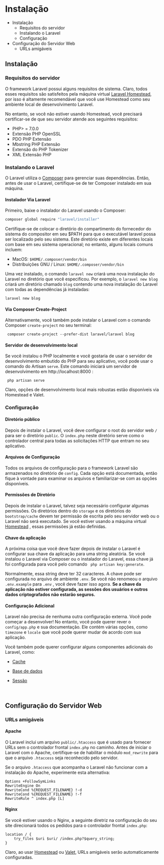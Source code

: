# Instalação


* Instalação
  + Requisitos do servidor
  + Instalando o Laravel
  + Configuração
* Configuração do Servidor Web
  + URLs amigáveis


## Instalação
### Requisitos do servidor
O framework Laravel possui alguns requisitos de sistema. Claro, todos esses requisitos são satisfeitos pela máquina virtual [Laravel Homestead](4.Homestead.md), por isso é altamente recomendável que você use Homestead como seu ambiente local de desenvolvimento Laravel.

No entanto, se você não estiver usando Homestead, você precisará certificar-se de que seu servidor atende aos seguintes requisitos:

* PHP> = 7.0.0
* Extensão PHP OpenSSL
* PDO PHP Extensão
* Mbstring PHP Extensão
* Extensão do PHP Tokenizer
* XML Extensão PHP

### Instalando o Laravel
O Laravel utiliza o [Composer](https://getcomposer.org/) para gerenciar suas dependências. Então, antes de usar o Laravel, certifique-se de ter Composer instalado em sua máquina.

#### Instalador Via Laravel
Primeiro, baixe o instalador do Laravel usando o Composer:

```sh 
composer global require "laravel/installer"
```

Certifique-se de colocar o diretório do compartimento do fornecedor do sistema do compositor em seu $PATH para que o executável laravel possa ser localizado pelo seu sistema. Este diretório existe em diferentes locais com base em seu sistema operacional; no entanto, alguns locais comuns incluem:

* MacOS: ``` $HOME/.composer/vendor/bin ```
* Distribuições GNU / Linux: ```$HOME/.composer/vendor/bin```

Uma vez instalado, o comando ```laravel new``` criará uma nova instalação do Laravel no diretório que você especificou. Por exemplo, o ```laravel new blog``` criará um diretório chamado ```blog``` contendo uma nova instalação do Laravel com todas as dependências já instaladas:

 ```
 laravel new blog
 ```
#### Via Composer Create-Project
Alternativamente, você também pode instalar o Laravel com o comando Composer  ```create-project``` no seu terminal:
```
 composer create-project --prefer-dist laravel/laravel blog 
```
#### Servidor de desenvolvimento local
Se você instalou o PHP localmente e você gostaria de usar o servidor de desenvolvimento embutido do PHP para seu aplicativo, você pode usar o comando do Artisan ```serve```. Este comando iniciará um servidor de desenvolvimento em http://localhost:8000 :
```
 php artisan serve 
```
Claro, opções de desenvolvimento local mais robustas estão disponíveis via Homestead e Valet.

### Configuração

#### Diretório público

Depois de instalar o Laravel, você deve configurar o root do servidor web `/` para ser o diretório `public`. O `index.php` neste diretório serve como o controlador central para todas as solicitações HTTP que entram no seu aplicativo.

#### Arquivos de Configuração

Todos os arquivos de configuração para o framework Laravel são armazenados no diretório de `config`. Cada opção está documentada, então fique à vontade para examinar os arquivos e familiarizar-se com as opções disponíveis.

#### Permissões de Diretório

Depois de instalar o Laravel, talvez seja necessário configurar algumas permissões. Os diretórios dentro do `storage` e os diretórios do `bootstrap/cache` devem ter permissão de escrita pelo seu servidor web ou o Laravel não será executado. Se você estiver usando a máquina virtual [Homestead](4.Homestead.md) , essas permissões já estão definidas.

#### Chave da aplicação

A próxima coisa que você deve fazer depois de instalar o Laravel é configurar sua chave da aplicação para uma string aleatória. Se você instalou o Laravel via Composer ou o instalador do Laravel, essa chave já foi configurada para você pelo comando ` php artisan key:generate`.

Normalmente, essa string deve ter 32 caracteres. A chave pode ser configurada no arquivo de ambiente `.env`. Se você não renomeou o arquivo `.env.example` para `.env` , você deve fazer isso agora. **Se a chave da aplicação não estiver configurada, as sessões dos usuários e outros dados criptografados não estarão seguros.**

#### Configuração Adicional

Laravel não precisa de nenhuma outra configuração externa. Você pode começar a desenvolver! No entanto, você pode querer rever o `config/app.php` e sua documentação. Ele contém várias opções, como `timezone` e `locale` que você pode querer mudar de acordo com sua aplicação.

Você também pode querer configurar alguns componentes adicionais do Laravel, como:

- [Cache](../6.Indo_mais_fundo/3.Cache.md)

- [Base de dados](../7.Banco_de_dados/1.Comecando.md)

- [Sessão](../3.O_Basico/9.Sessao.md)

  ​

## Configuração do Servidor Web

### URLs amigáveis

#### Apache

O Laravel inclui um arquivo `public/.htaccess` que é usado para fornecer URLs sem o controlador frontal `index.php` no caminho. Antes de iniciar o Laravel com o Apache, certifique-se de habilitar o módulo `mod_rewrite` para que o arquivo `.htaccess` seja reconhecido pelo servidor.

Se o arquivo `.htaccess` que acompanha o Laravel não funcionar com a instalação do Apache, experimente esta alternativa:

```
Options +FollowSymLinks 
RewriteEngine On
RewriteCond %{REQUEST_FILENAME} !-d
RewriteCond %{REQUEST_FILENAME} !-f
RewriteRule ^ index.php [L] 
```

#### Nginx

Se você estiver usando o Nginx, a seguinte diretriz na configuração do seu site direcionará todos os pedidos para o controlador frontal `index.php`:

```nginx
location / { 
	try_files $uri $uri/ /index.php?$query_string; 
}
```

Claro, ao usar [Homestead](4.Homestead.md) ou [Valet](5.Valet.md), URLs amigáveis serão automaticamente configuradas.